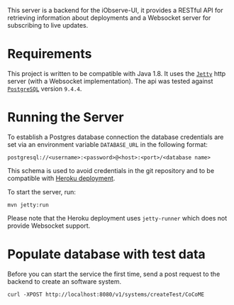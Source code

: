 This server is a backend for the iObserve-UI, it provides a RESTful API for retrieving information about deployments and a Websocket server for subscribing to live updates.

# Requirements

This project is written to be compatible with Java 1.8. It uses the [`Jetty`](http://www.eclipse.org/jetty/) http server (with a Websocket implementation).
The api was tested against [`PostgreSQL`](https://www.postgresql.org/) version `9.4.4`.

# Running the Server

To establish a Postgres database connection the database credentials are set via an environment variable `DATABASE_URL` in the following format:

`postgresql://<username>:<password>@<host>:<port>/<database name>`

This schema is used to avoid credentials in the git repository and to be compatible with [Heroku deployment](https://devcenter.heroku.com/articles/deploy-a-java-web-application-that-launches-with-jetty-runner).

To start the server, run:

`mvn jetty:run`


Please note that the Heroku deployment uses `jetty-runner` which does not provide Websocket support.

# Populate database with test data

Before you can start the service the first time, send a post request to
the backend to create an software system.

`curl -XPOST http://localhost:8080/v1/systems/createTest/CoCoME`


